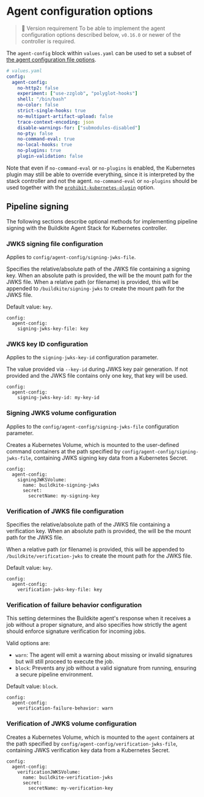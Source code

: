 # Agent configuration options

> 📘 Version requirement
> To be able to implement the agent configuration options described below, `v0.16.0` or newer of the controller is required.

The `agent-config` block within `values.yaml` can be used to set a subset of [the agent configuration file options](/docs/agent/v3/configuration).

```yaml
# values.yaml
config:
  agent-config:
    no-http2: false
    experiment: ["use-zzglob", "polyglot-hooks"]
    shell: "/bin/bash"
    no-color: false
    strict-single-hooks: true
    no-multipart-artifact-upload: false
    trace-context-encoding: json
    disable-warnings-for: ["submodules-disabled"]
    no-pty: false
    no-command-eval: true
    no-local-hooks: true
    no-plugins: true
    plugin-validation: false
```

Note that even if `no-command-eval` or `no-plugins` is enabled, the Kubernetes plugin may still be able to override everything, since it is interpreted by the stack controller and not the agent. `no-command-eval` or `no-plugins` should be used together with the [`prohibit-kubernetes-plugin`](/docs/agent/v3/agent-stack-k8s/securing-the-stack) option.

## Pipeline signing

The following sections describe optional methods for implementing pipeline signing with the Buildkite Agent Stack for Kubernetes controller.

### JWKS signing file configuration

Applies to `config/agent-config/signing-jwks-file`.

Specifies the relative/absolute path of the JWKS file containing a signing key.
When an absolute path is provided, the will be the mount path for the JWKS file.
When a relative path (or filename) is provided, this will be appended to `/buildkite/signing-jwks` to create the mount path for the JWKS file.

Default value: `key`.

```
config:
  agent-config:
    signing-jwks-key-file: key
```

### JWKS key ID configuration

Applies to the `signing-jwks-key-id` configuration parameter.

The value provided via `--key-id` during JWKS key pair generation.
If not provided and the JWKS file contains only one key, that key will be used.

```
config:
  agent-config:
    signing-jwks-key-id: my-key-id
```

### Signing JWKS volume configuration

Applies to the `config/agent-config/signing-jwks-file` configuration parameter.

Creates a Kubernetes Volume, which is mounted to the user-defined command containers at the path specified by `config/agent-config/signing-jwks-file`, containing JWKS signing key data from a Kubernetes Secret.

```
config:
  agent-config:
    signingJWKSVolume:
      name: buildkite-signing-jwks
      secret:
        secretName: my-signing-key
```

### Verification of JWKS file configuration

Specifies the relative/absolute path of the JWKS file containing a verification key. When an absolute path is provided, the will be the mount path for the JWKS file.

When a relative path (or filename) is provided, this will be appended to `/buildkite/verification-jwks` to create the mount path for the JWKS file.

Default value: `key`.

```
config:
  agent-config:
    verification-jwks-key-file: key
```

### Verification of failure behavior configuration

This setting determines the Buildkite agent's response when it receives a job without a proper signature, and also specifies how strictly the agent should enforce signature verification for incoming jobs.

Valid options are:
- `warn`: The agent will emit a warning about missing or invalid signatures but will still proceed to execute the job.
- `block`: Prevents any job without a valid signature from running, ensuring a secure pipeline environment.

Default value: `block`.

```
config:
  agent-config:
    verification-failure-behavior: warn
```

### Verification of JWKS volume configuration

Creates a Kubernetes Volume, which is mounted to the `agent` containers at the path specified by `config/agent-config/verification-jwks-file`, containing JWKS verification key data from a Kubernetes Secret.

```
config:
  agent-config:
    verificationJWKSVolume:
      name: buildkite-verification-jwks
      secret:
        secretName: my-verification-key
```
